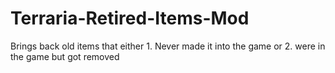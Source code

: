 # Terraria-Retired-Items-Mod
Brings back old items that either 1. Never made it into the game or 2. were in the game but got removed
